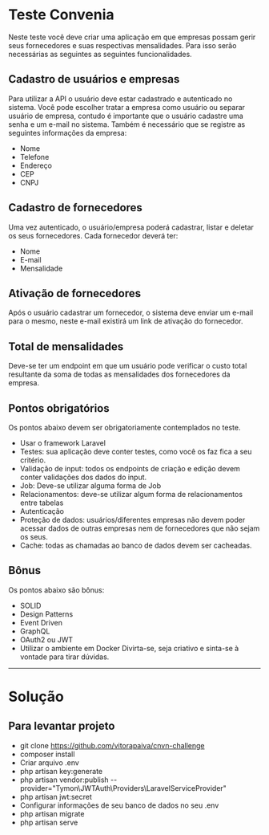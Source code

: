 # Teste Convenia
Neste teste você deve criar uma aplicação em que empresas possam gerir seus fornecedores e suas respectivas mensalidades. Para isso serão necessárias as seguintes as seguintes funcionalidades.

## Cadastro de usuários e empresas
Para utilizar a API o usuário deve estar cadastrado e autenticado no sistema. Você pode escolher tratar a empresa como usuário ou separar usuário de empresa, contudo é importante que o usuário cadastre uma senha e um e-mail no sistema. Também é necessário que se registre as seguintes informações da empresa:
- Nome 
- Telefone 
- Endereço 
- CEP 
- CNPJ

## Cadastro de fornecedores
Uma vez autenticado, o usuário/empresa poderá cadastrar, listar e deletar os seus fornecedores. Cada fornecedor deverá ter:
- Nome 
- E-mail 
- Mensalidade

## Ativação de fornecedores
Após o usuário cadastrar um fornecedor, o sistema deve enviar um e-mail para o mesmo, neste e-mail existirá um link de ativação do fornecedor.

## Total de mensalidades
Deve-se ter um endpoint em que um usuário pode verificar o custo total resultante da soma de todas as mensalidades dos fornecedores da empresa.

## Pontos obrigatórios
Os pontos abaixo devem ser obrigatoriamente contemplados no teste.
- Usar o framework Laravel
- Testes: sua aplicação deve conter testes, como você os faz fica a seu critério.
- Validação de input: todos os endpoints de criação e edição devem conter validações dos dados do input. 
- Job: Deve-se utilizar alguma forma de Job 
- Relacionamentos: deve-se utilizar algum forma de relacionamentos entre tabelas 
- Autenticação 
- Proteção de dados: usuários/diferentes empresas não devem poder acessar dados de outras empresas nem de fornecedores que não sejam os seus. 
- Cache: todas as chamadas ao banco de dados devem ser cacheadas. 

## Bônus 
Os pontos abaixo são bônus:
- SOLID 
- Design Patterns 
- Event Driven 
- GraphQL 
- OAuth2 ou JWT 
- Utilizar o ambiente em Docker
Divirta-se, seja criativo e sinta-se à vontade para tirar dúvidas.

----------------------------------------------------------------------------------------------------------

# Solução

## Para levantar projeto

* git clone https://github.com/vitorapaiva/cnvn-challenge
* composer install
* Criar arquivo .env
* php artisan key:generate
* php artisan vendor:publish --provider="Tymon\JWTAuth\Providers\LaravelServiceProvider"
* php artisan jwt:secret
* Configurar informações de seu banco de dados no seu .env
* php artisan migrate
* php artisan serve





